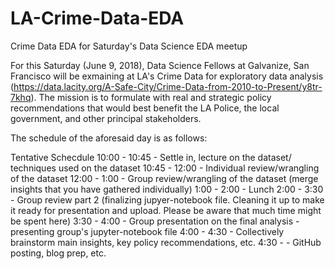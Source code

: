 # LA-Crime-Data-EDA
Crime Data EDA for Saturday's Data Science EDA meetup

For this Saturday (June 9, 2018), Data Science Fellows at Galvanize, San Francisco will be exmaining at LA's Crime Data for exploratory data analysis (https://data.lacity.org/A-Safe-City/Crime-Data-from-2010-to-Present/y8tr-7khq). The mission is to formulate with real and strategic policy recommendations that would best benefit the LA Police, the local government, and other principal stakeholders. 

The schedule of the aforesaid day is as follows:


Tentative Schecdule
10:00 - 10:45 - Settle in, lecture on the dataset/ techniques used on the dataset
10:45 - 12:00 - Individual review/wrangling of the dataset
12:00 - 1:00  - Group review/wrangling of the dataset (merge insights that you have gathered individually)
1:00 - 2:00   - Lunch
2:00 - 3:30   - Group review part 2 (finalizing jupyer-notebook file. Cleaning it up to make it ready for presentation and  upload. Please be aware that much time might be spent here)
3:30 - 4:00   - Group presentation on the final analysis - presenting group's jupyter-notebook file
4:00 - 4:30   - Collectively brainstorm main insights, key policy recommendations, etc.
4:30 -        - GitHub posting, blog prep, etc. 


